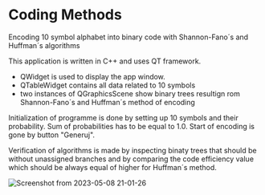 # Coding Methods
Encoding 10 symbol alphabet into binary code with Shannon-Fano´s and Huffman´s algorithms

This application is written in C++ and uses QT framework. 
- QWidget is used to display the app window. 
- QTableWidget contains all data related to 10 symbols
- two instances of QGraphicsScene show binary trees resultign rom Shannon-Fano´s and Huffman´s method of encoding

Initialization of programme is done by setting up 10 symbols and their probability. Sum of probabilities has to be equal to 1.0. Start of encoding is gone by button "Generuj".

Verification of algorithms is made by inspecting binaty trees that should be without unassigned branches and by comparing the code efficiency value which should be always equal of higher for Huffman´s method. 

![Screenshot from 2023-05-08 21-01-26](https://user-images.githubusercontent.com/113254850/236909748-cf75a88b-fa83-4892-818f-0f79705ab666.png)
